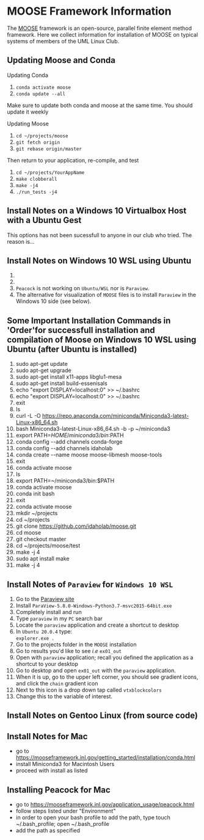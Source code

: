 # MOOSE Framework Information

The [MOOSE](https://mooseframework.org) framework is an open-source, parallel finite element method framework.
Here we collect information for installation of MOOSE on typical systems of members of the UML Linux Club.

## Updating Moose and Conda

Updating Conda
1. `conda activate moose`
1. `conda update --all`

Make sure to update both conda and moose at the same time. You should update it weekly

Updating Moose
1. `cd ~/projects/moose`
1. `git fetch origin`
1. `git rebase origin/master`

Then return to your application, re-compile, and test
1. `cd ~/projects/YourAppName`
1. `make clobberall`
1. `make -j4`
1. `./run_tests -j4`

## Install Notes on a Windows 10 Virtualbox Host with a Ubuntu Gest

This options has not been sucessfull to anyone in our club who tried. The reason is...

## Install Notes on Windows 10 WSL using Ubuntu

1. 
1.
1. `Peacock` is not working on `Ubuntu/WSL` nor is `Paraview`. 
1. The alternative for visualization of `MOOSE` files is to install `Paraview` in the Windows 10 side (see below).
## Some Important Installation Commands in 'Order'for successfull installation and compilation of Moose on Windows 10 WSL using Ubuntu (after Ubuntu is installed)
1.    sudo apt-get update
1.    sudo apt-get upgrade
1.    sudo apt-get install x11-apps libglu1-mesa
1.    sudo apt-get install build-essenisals
1.    echo "export DISPLAY=localhost:0" >> ~/.bashrc
1.    echo "export DISPLAY=localhost:0" >> ~/.bashrc
1.    exit
1.    ls
1.    curl -L -O https://repo.anaconda.com/miniconda/Miniconda3-latest-Linux-x86_64.sh
1.    bash Miniconda3-latest-Linux-x86_64.sh -b -p ~/miniconda3
1.    export PATH=$HOME/miniconda3/bin:$PATH
1.    conda config --add channels conda-forge
1.    conda config --add channels idaholab
1.    conda create --name moose moose-libmesh moose-tools
1.    exit
1.    conda activate moose
1.    ls
1.    export PATH=~/miniconda3/bin:$PATH
1.    conda activate moose
1.    conda init bash
1.    exit
1.    conda activate moose
1.    mkdir ~/projects
1.    cd ~/projects
1.    git clone https://github.com/idaholab/moose.git
1.    cd moose
1.    git checkout master
1.    cd ~/projects/moose/test
1.    make -j 4
1.    sudo apt install make
1.    make -j 4

## Install Notes of `Paraview` for `Windows 10 WSL`
 1. Go to the [Paraview site](https://www.paraview.org/download)
 1. Install `ParaView-5.8.0-Windows-Python3.7-msvc2015-64bit.exe`
 1. Completely install and run
 1. Type `paraview` in my `PC` search bar
 1. Locate the `paraview` application and create a shortcut to desktop
 1. In `Ubuntu 20.0.4` type:   
     `explorer.exe .`
 1. Go to the projects folder in the `MOOSE` installation
 1. Go to results you'd like to see *i.e* `ex01_out`
 1. Open with `paraview` application; recall you defined the application as a shortcut to your desktop
 1. Go to desktop and open `ex01_out` with the `paraview` application. 
 1. When it is up, go to the upper left corner, you should see gradient icons, and click the `chain` gradient icon
 1. Next to this icon is a drop down tap called `vtxblockcolors`
 1. Change this to the variable of interest. 

## Install Notes on Gentoo Linux (from source code)

## Install Notes for Mac
- go to https://mooseframework.inl.gov/getting_started/installation/conda.html
- install Miniconda3 for Macintosh Users
- proceed with install as listed

## Installing Peacock for Mac
- go to https://mooseframework.inl.gov/application_usage/peacock.html
- follow steps listed under "Environment"
- in order to open your bash profile to add the path, type touch ~/.bash_profile; open ~/.bash_profile
- add the path as specified
